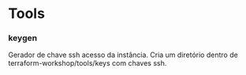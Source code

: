 # Tools

### keygen 
Gerador de chave ssh acesso da instância. Cria um diretório dentro de terraform-workshop/tools/keys com chaves ssh.

